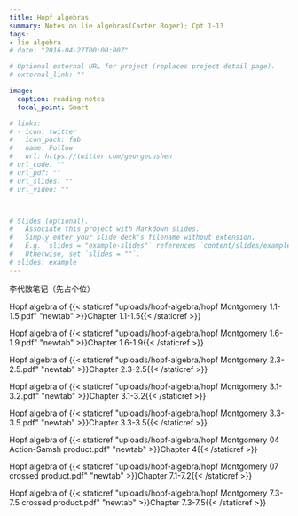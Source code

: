 ```yaml
---
title: Hopf algebras
summary: Notes on lie algebras(Carter Roger); Cpt 1-13
tags:
- lie algebra
# date: "2016-04-27T00:00:00Z"

# Optional external URL for project (replaces project detail page).
# external_link: ""

image:
  caption: reading notes
  focal_point: Smart

# links:
# - icon: twitter
#   icon_pack: fab
#   name: Follow
#   url: https://twitter.com/georgecushen
# url_code: ""
# url_pdf: ""
# url_slides: ""
# url_video: ""



# Slides (optional).
#   Associate this project with Markdown slides.
#   Simply enter your slide deck's filename without extension.
#   E.g. `slides = "example-slides"` references `content/slides/example-slides.md`.
#   Otherwise, set `slides = ""`.
# slides: example
---
```

李代数笔记（先占个位）

Hopf algebra of {{< staticref "uploads/hopf-algebra/hopf Montgomery 1.1-1.5.pdf" "newtab" >}}Chapter 1.1-1.5{{< /staticref >}}

Hopf algebra of {{< staticref "uploads/hopf-algebra/hopf Montgomery 1.6-1.9.pdf" "newtab" >}}Chapter 1.6-1.9{{< /staticref >}}

Hopf algebra of {{< staticref "uploads/hopf-algebra/hopf Montgomery 2.3-2.5.pdf" "newtab" >}}Chapter 2.3-2.5{{< /staticref >}}

Hopf algebra of {{< staticref "uploads/hopf-algebra/hopf Montgomery 3.1-3.2.pdf" "newtab" >}}Chapter 3.1-3.2{{< /staticref >}}

Hopf algebra of {{< staticref "uploads/hopf-algebra/hopf Montgomery 3.3-3.5.pdf" "newtab" >}}Chapter 3.3-3.5{{< /staticref >}}

Hopf algebra of {{< staticref "uploads/hopf-algebra/hopf Montgomery 04 Action-Samsh product.pdf" "newtab" >}}Chapter 4{{< /staticref >}}

Hopf algebra of {{< staticref "uploads/hopf-algebra/hopf Montgomery 07 crossed product.pdf" "newtab" >}}Chapter 7.1-7.2{{< /staticref >}}

Hopf algebra of {{< staticref "uploads/hopf-algebra/hopf Montgomery 7.3-7.5 crossed product.pdf" "newtab" >}}Chapter 7.3-7.5{{< /staticref >}}